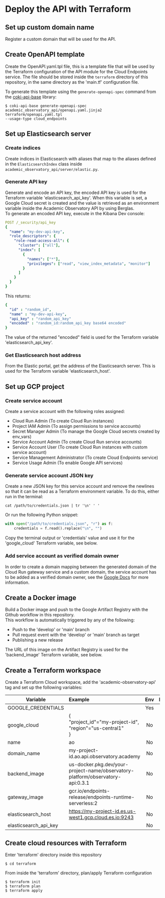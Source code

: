 # Deploy the API with Terraform
## Set up custom domain name
Register a custom domain that will be used for the API.

## Create OpenAPI template
Create the OpenAPI.yaml.tpl file, this is a template file that will be used by the Terraform configuration of the 
API module for the Cloud Endpoints service.
The file should be stored inside the `terraform` directory of this repository, in the same directory as the 'main.tf' configuration file.

To generate this template using the `generate-openapi-spec` command from the 
[coki-api-base](https://github.com/The-Academic-Observatory/coki-api-base) library:

```
$ coki-api-base generate-openapi-spec academic_observatory_api/openapi.yaml.jinja2 terraform/openapi.yaml.tpl 
--usage-type cloud_endpoints
```

## Set up Elasticsearch server
### Create indices
Create indices in Elasticsearch with aliases that map to the aliases defined in the `ElasticsearchIndex` class inside 
`academic_observatory_api/server/elastic.py`.

### Generate API key
Generate and encode an API key, the encoded API key is used for the Terraform variable 'elasticsearch_api_key'. 
When this variable is set, a Google Cloud secret is created and the value is retrieved as an environment variable 
inside the Academic Observatory API by using Berglas.  
To generate an encoded API key, execute in the Kibana Dev console:
```yaml
POST /_security/api_key
{
  "name": "my-dev-api-key",
  "role_descriptors": { 
    "role-read-access-all": {
      "cluster": ["all"],
      "index": [
        {
          "names": ["*"],
          "privileges": ["read", "view_index_metadata", "monitor"]
        }
      ]
    }
  }
}
```  

This returns:
```yaml
{
  "id" : "random_id",
  "name" : "my-dev-api-key",
  "api_key" : "random_api_key"
  "encoded" : "random_id:random_api_key base64 encoded"
}
```

The value of the returned "encoded" field is used for the Terraform variable 'elasticsearch_api_key'.

### Get Elasticsearch host address
From the Elastic portal, get the address of the Elasticsearch server. This is used for the Terraform variable 
'elasticsearch_host'. 

## Set up GCP project
### Create service account
Create a service account with the following roles assigned:
* Cloud Run Admin (To create Cloud Run instances)
* Project IAM Admin (To assign permissions to service accounts)
* Secret Manager Admin (To manage the Google Cloud secrets created by env_vars)
* Service Account Admin (To create Cloud Run service accounts)
* Service Account User (To create Cloud Run instances with custom service account)
* Service Management Administrator (To create Cloud Endpoints service)
* Service Usage Admin (To enable Google API services)

### Generate service account JSON key
Create a new JSON key for this service account and remove the newlines so that it can be read as a Terraform 
environment variable.
To do this, either run in the terminal:
```shell
cat /path/to/credentials.json | tr '\n' ' '
```

Or run the following Python snippet:

```python
with open("/path/to/credentials.json", "r") as f:
    credentials = f.read().replace("\n", "")
```

Copy the terminal output or 'credentials' value and use it for the 'google_cloud' Terraform variable, see below.

### Add service account as verified domain owner
In order to create a domain mapping between the generated domain of the Cloud Run gateway service and a custom 
domain, the service account has to be added as a verified domain owner, see the 
[Google Docs](https://cloud.google.com/run/docs/mapping-custom-domains#add-verified) for more information.

## Create a Docker image
Build a Docker image and push to the Google Artifact Registry with the Github workflow in this repository.  
This workflow is automatically triggered by any of the following:
- Push to the 'develop' or 'main' branch
- Pull request event with the 'develop' or 'main' branch as target
- Publishing a new release

The URL of this image on the Artifact Registry is used for the 'backend_image' Terraform variable, see below.

## Create a Terraform workspace
Create a Terraform Cloud workspace, add the 'academic-observatory-api' tag and set up the following variables:

| Variable              | Example                                                                        | Env | HCL | Sensitive |
|-----------------------|:-------------------------------------------------------------------------------|:---:|:---:|:---------:|
| GOOGLE_CREDENTIALS    | <json-credentials>                                                             | Yes | NA  |    Yes    |
| google_cloud          | {<br/>"project_id"="my-project-id",<br/>"region"="us-central1"<br/>}           | No  | Yes |    No     |
| name                  | ao                                                                             | No  | No  |    No     |
| domain_name           | my-project-id.ao.api.observatory.academy                                       | No  | No  |    No     |
| backend_image         | us-docker.pkg.dev/your-project-name/observatory-platform/observatory-api:0.3.1 | No  | No  |    No     |
| gateway_image         | gcr.io/endpoints-release/endpoints-runtime-serverless:2                        | No  | No  |    No     |
| elasticsearch_host    | https://my-project-id.es.us-west1.gcp.cloud.es.io:9243                         | No  | No  |    No     |
| elasticsearch_api_key | <encoded-api-key>                                                              | No  | No  |    Yes    |


## Create cloud resources with Terraform
Enter 'terraform' directory inside this repository
```
$ cd terraform
```

From inside the 'terraform' directory, plan/apply Terraform configuration
```
$ terraform init
$ terraform plan
$ terraform apply
```
